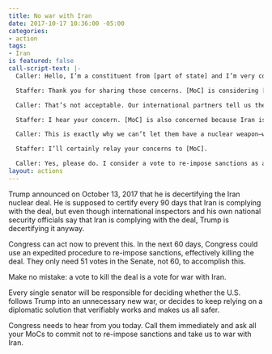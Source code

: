 ```yaml
---
title: No war with Iran
date: 2017-10-17 10:36:00 -05:00
categories:
- action
tags:
- Iran
is featured: false
call-script-text: |-
  Caller: Hello, I’m a constituent from [part of state] and I’m very concerned about the Iran deal. Trump foolishly decertified it even though Iran is complying and it’s keeping us all safe. It’s up to Congress now—will [MoC] commit not to reimpose sanctions that would kill the deal and risk war with Iran?

  Staffer: Thank you for sharing those concerns. [MoC] is considering [his/her] options right now. [He/she] thinks the deal could be changed slightly and is open to that.

  Caller: That’s not acceptable. Our international partners tell us the deal is the deal and there will be no renegotiations. Either we are in or we are out, and if we’re out, we will go to war with Iran. Will [MoC] make sure this doesn’t happen?

  Staffer: I hear your concern. [MoC] is also concerned because Iran is a state sponsor of terrorism and commits a lot of human rights abuses. Plus they are hostile to us, our ally Israel, and others.

  Caller: This is exactly why we can’t let them have a nuclear weapon—which they will, if this deal falls apart. It is crucial for [MoC] to stand up to Trump on this and keep us safe. We can’t have another North Korea.

  Staffer: I’ll certainly relay your concerns to [MoC].

  Caller: Yes, please do. I consider a vote to re-impose sanctions as a vote for war with Iran, and I will be watching closely to make sure [MoC] does not let that happen.
layout: actions
---
```


Trump announced on October 13, 2017 that he is decertifying the Iran nuclear deal. He is supposed to certify every 90 days that Iran is complying with the deal, but even though international inspectors and his own national security officials say that Iran is complying with the deal, Trump is decertifying it anyway.

Congress can act now to prevent this. In the next 60 days, Congress could use an expedited procedure to re-impose sanctions, effectively killing the deal. They only need 51 votes in the Senate, not 60, to accomplish this.

Make no mistake: a vote to kill the deal is a vote for war with Iran.

Every single senator will be responsible for deciding whether the U.S. follows Trump into an unnecessary new war, or decides to keep relying on a diplomatic solution that verifiably works and makes us all safer.

Congress needs to hear from you today. Call them immediately and ask all your MoCs to commit not to re-impose sanctions and take us to war with Iran.